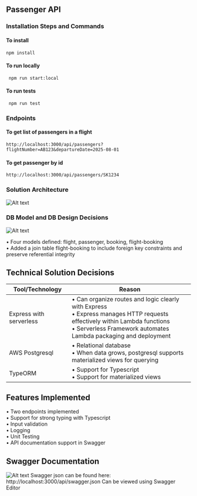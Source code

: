 ## Passenger API ##

### Installation Steps and Commands

#### To install
```npm install```
#### To run locally
``` npm run start:local```

#### To run tests
``` npm run test```

### Endpoints
#### To get list of passengers in a flight
``` http://localhost:3000/api/passengers?flightNumber=AB123&departureDate=2025-08-01 ```
#### To get passenger by id
```http://localhost:3000/api/passengers/SK1234```

### Solution Architecture ###
![Alt text](assets/images/architecture.png)

### DB Model and DB Design Decisions ###
![Alt text](assets/images/er.drawio.png)

• Four models defined: flight, passenger, booking, flight-booking<br>
• Added a join table flight-booking to include foreign key constraints and  preserve referential integrity<br>
## Technical Solution Decisions ##
| Tool/Technology | Reason |
|----------|----------|
| Express with serverless | • Can organize routes and logic clearly with Express<br> •  Express manages HTTP requests effectively within Lambda functions<br>• Serverless Framework automates Lambda packaging and deployment |
| AWS Postgresql | • Relational database<br> • When data grows, postgresql supports materialized views for querying<br> |
| TypeORM |  • Support for Typescript<br>  • Support for materialized views<br> | 

## Features Implemented  ##
 • Two endpoints implemented<br>
 • Support for strong typing with Typescript<br>
 • Input validation<br>
 • Logging<br>
 • Unit Testing <br>
 • API documentation support in Swagger <br>

## Swagger Documentation
![Alt text](assets/images/swagger-ui.png)
Swagger json can be found here: http://localhost:3000/api/swagger.json
Can be viewed using Swagger Editor
